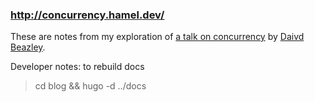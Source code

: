 ### http://concurrency.hamel.dev/

These are notes from my exploration of [a talk on concurrency](https://youtu.be/MCs5OvhV9S4) by [Daivd Beazley](https://www.dabeaz.com/).

Developer notes: to rebuild docs

> cd blog && hugo -d ../docs
